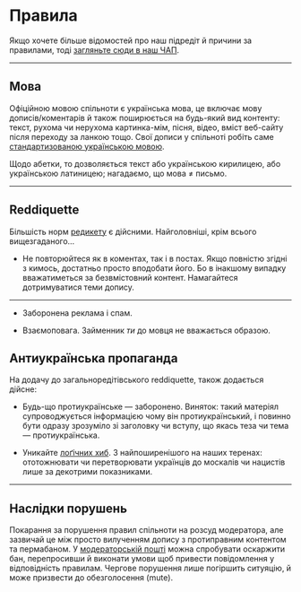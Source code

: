 # Правила

Якщо хочете більше відомостей про наш підредіт й причини за правилами, тоді [загляньте сюди в наш ЧАП](/r/ukraine_ua/wiki/faq).

***

## Мова

Офіційною мовою спільноти є українська мова, це включає мову дописів/коментарів й також поширюється на будь-який вид контенту: текст, рухома чи нерухома картинка-мім, пісня, відео, вміст веб-сайту після переходу за ланкою тощо. Свої дописи у спільноті робіть саме [стандартизованою українською мовою](https://uk.wikipedia.org/wiki/%D0%A1%D1%82%D0%B0%D0%BD%D0%B4%D0%B0%D1%80%D1%82%D0%B8%D0%B7%D0%BE%D0%B2%D0%B0%D0%BD%D0%B0_%D0%BC%D0%BE%D0%B2%D0%B0).

Щодо абетки, то дозволяється текст або українською кирилицею, або українською латиницею; нагадаємо, що мова ≠ письмо.

*** 

## Reddiquette

Більшість норм [редикету](https://www.reddit.com/wiki/uk-ua/reddiquette/) є дійсними. Найголовніші, крім всього вищезгаданого…

- Не повторюйтеся як в коментах, так і в постах. Якщо повністю згідні з кимось, достатньо просто вподобати його. Бо в інакшому випадку вважатиметься за безвмістовний контент. Намагайтеся дотримуватися теми допису.


***

- Заборонена реклама і спам.

- Взаємоповага. Займенник _ти_ до мовця не вважається образою.

## Антиукраїнська пропаганда

На додачу до загальноредітівського reddiquette, також додається дійсне: 

- Будь-що протиукраїнське — заборонено. Виняток: такий матеріял супроводжується інформацією чому він протиукраїнський, і повинно бути одразу зрозуміло зі заголовку чи вступу, що якась теза чи тема — протиукраїнська.

- Уникайте [лоґічних хиб](//uk.wikipedia.org/wiki/Логічна_хиба). З найпоширенішого на наших теренах: ототожнювати чи перетворювати українців до москалів чи нацистів лише за декотрими показниками.

***

## Наслідки порушень

Покарання за порушення правил спільноти на розсуд модератора, але зазвичай це між просто вилученням допису з протиправним контентом та пермабаном. У [модераторській пошті](/message/compose/?to=/r/Ukraine_UA) можна спробувати оскаржити бан, перепросивши й виконати умови щоб привести повідомлення у відповідність правилам. Чергове порушення лише погіршить ситуяцію, й може призвести до обезголосення (mute).
